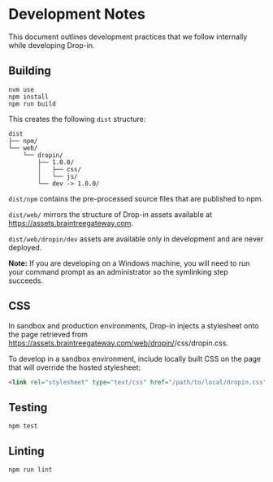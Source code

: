 # Development Notes

This document outlines development practices that we follow internally while developing Drop-in.

## Building

```
nvm use
npm install
npm run build
```

This creates the following `dist` structure:

```
dist
├── npm/
└── web/
    └── dropin/
        ├── 1.0.0/
        │   ├── css/
        │   └── js/
        └── dev -> 1.0.0/
```

`dist/npm` contains the pre-processed source files that are published to npm.

`dist/web/` mirrors the structure of Drop-in assets available at https://assets.braintreegateway.com.

`dist/web/dropin/dev` assets are available only in development and are never deployed.

**Note:** If you are developing on a Windows machine, you will need to run your command prompt as an administrator so the symlinking step succeeds.

## CSS

In sandbox and production environments, Drop-in injects a stylesheet onto the page retrieved from https://assets.braintreegateway.com/web/dropin/<VERSION>/css/dropin.css.

To develop in a sandbox environment, include locally built CSS on the page that will override the hosted stylesheet:

```html
<link rel="stylesheet" type="text/css" href="/path/to/local/dropin.css" id="braintree-dropin-stylesheet">
```

## Testing

```
npm test
```

## Linting

```
npm run lint
```

